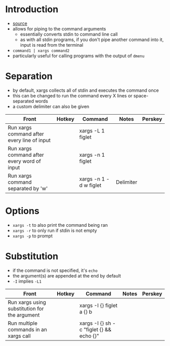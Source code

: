 # Introduction
- [source](https://www.youtube.com/watch?v=rp7jLi_kgPg)
- allows for piping to the command arguments
	- essentially converts stdin to command line call
	- as with all stdin programs, if you don't pipe another command into it, input is read from the terminal
- `command1 | xargs command2`
- particularly useful for calling programs with the output of `dmenu`


# Separation
- by default, xargs collects all of stdin and executes the command once
- this can be changed to run the command every X lines or space-separated words
- a custom delimiter can also be given

Front|Hotkey|Command|Notes|Perskey
-|-|-|-|-
Run xargs command after every line of input||xargs -L 1 figlet
Run xargs command after every word of input||xargs -n 1 figlet
Run xargs command separated by 'w'||xargs -n 1 -d w figlet|Delimiter

# Options 
- `xargs -t` to also print the command being ran
- `xargs -r` to only run if stdin is not empty
- `xargs -p` to prompt

# Substitution
- if the command is not specified, it's `echo`
- the argument(s) are appended at the end by default
- `-I` implies `-L1`

Front|Hotkey|Command|Notes|Perskey
-|-|-|-|-
Run xargs using substitution for the argument||xargs -I {} figlet a {} b
Run multiple commands in an xargs call||xargs -I {} sh -c "figlet {} && echo {}"



 